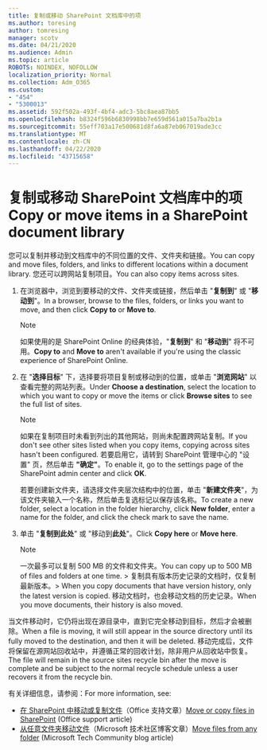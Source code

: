 ```yaml
---
title: 复制或移动 SharePoint 文档库中的项
ms.author: toresing
author: tomresing
manager: scotv
ms.date: 04/21/2020
ms.audience: Admin
ms.topic: article
ROBOTS: NOINDEX, NOFOLLOW
localization_priority: Normal
ms.collection: Adm_O365
ms.custom:
- "454"
- "5300013"
ms.assetid: 592f502a-493f-4bf4-adc3-5bc8aea87bb5
ms.openlocfilehash: b8324f596b6830998bb7e659d561a015a7ba2b1a
ms.sourcegitcommit: 55eff703a17e500681d8fa6a87eb067019ade3cc
ms.translationtype: MT
ms.contentlocale: zh-CN
ms.lasthandoff: 04/22/2020
ms.locfileid: "43715658"
---
```

# <a name="copy-or-move-items-in-a-sharepoint-document-library"></a><span data-ttu-id="2263c-102">复制或移动 SharePoint 文档库中的项</span><span class="sxs-lookup"><span data-stu-id="2263c-102">Copy or move items in a SharePoint document library</span></span>

<span data-ttu-id="2263c-103">您可以复制并移动到文档库中的不同位置的文件、文件夹和链接。</span><span class="sxs-lookup"><span data-stu-id="2263c-103">You can copy and move files, folders, and links to different locations within a document library.</span></span> <span data-ttu-id="2263c-104">您还可以跨网站复制项目。</span><span class="sxs-lookup"><span data-stu-id="2263c-104">You can also copy items across sites.</span></span> 
  
1. <span data-ttu-id="2263c-105">在浏览器中，浏览到要移动的文件、文件夹或链接，然后单击 "**复制到**" 或 "**移动到**"。</span><span class="sxs-lookup"><span data-stu-id="2263c-105">In a browser, browse to the files, folders, or links you want to move, and then click **Copy to** or **Move to**.</span></span>

    > [!NOTE]
    > <span data-ttu-id="2263c-106">如果使用的是 SharePoint Online 的经典体验，"**复制到**" 和 "**移动到**" 将不可用。</span><span class="sxs-lookup"><span data-stu-id="2263c-106">**Copy to** and **Move to** aren't available if you're using the classic experience of SharePoint Online.</span></span>
  
2. <span data-ttu-id="2263c-107">在 "**选择目标**" 下，选择要将项目复制或移动到的位置，或单击 "**浏览网站**" 以查看完整的网站列表。</span><span class="sxs-lookup"><span data-stu-id="2263c-107">Under **Choose a destination**, select the location to which you want to copy or move the items or click **Browse sites** to see the full list of sites.</span></span>

    > [!NOTE]
    > <span data-ttu-id="2263c-108">如果在复制项目时未看到列出的其他网站，则尚未配置跨网站复制。</span><span class="sxs-lookup"><span data-stu-id="2263c-108">If you don't see other sites listed when you copy items, copying across sites hasn't been configured.</span></span> <span data-ttu-id="2263c-109">若要启用它，请转到 SharePoint 管理中心的 "设置" 页，然后单击 **"确定"**。</span><span class="sxs-lookup"><span data-stu-id="2263c-109">To enable it, go to the settings page of the SharePoint admin center and click **OK**.</span></span>
  
    <span data-ttu-id="2263c-110">若要创建新文件夹，请选择文件夹层次结构中的位置，单击 "**新建文件夹**"，为该文件夹输入一个名称，然后单击复选标记以保存该名称。</span><span class="sxs-lookup"><span data-stu-id="2263c-110">To create a new folder, select a location in the folder hierarchy, click **New folder**, enter a name for the folder, and click the check mark to save the name.</span></span>

3. <span data-ttu-id="2263c-111">单击 "**复制到此处**" 或 "移动到**此处**"。</span><span class="sxs-lookup"><span data-stu-id="2263c-111">Click **Copy here** or **Move here**.</span></span>

    > [!NOTE]
    > <span data-ttu-id="2263c-112">一次最多可以复制 500 MB 的文件和文件夹。</span><span class="sxs-lookup"><span data-stu-id="2263c-112">You can copy up to 500 MB of files and folders at one time.</span></span> <span data-ttu-id="2263c-113">> 复制具有版本历史记录的文档时，仅复制最新版本。</span><span class="sxs-lookup"><span data-stu-id="2263c-113">>  When you copy documents that have version history, only the latest version is copied.</span></span> <span data-ttu-id="2263c-114">移动文档时，也会移动文档的历史记录。</span><span class="sxs-lookup"><span data-stu-id="2263c-114">When you move documents, their history is also moved.</span></span>
  
 <span data-ttu-id="2263c-115">当文件移动时，它仍将出现在源目录中，直到它完全移动到目标，然后才会被删除。</span><span class="sxs-lookup"><span data-stu-id="2263c-115">When a file is moving, it will still appear in the source directory until its fully moved to the destination, and then it will be deleted.</span></span> <span data-ttu-id="2263c-116">移动完成后，文件将保留在源网站回收站中，并遵循正常的回收计划，除非用户从回收站中恢复。</span><span class="sxs-lookup"><span data-stu-id="2263c-116">The file will remain in the source sites recycle bin after the move is complete and be subject to the normal recycle schedule unless a user recovers it from the recycle bin.</span></span>

<span data-ttu-id="2263c-117">有关详细信息，请参阅：</span><span class="sxs-lookup"><span data-stu-id="2263c-117">For more information, see:</span></span>

 - <span data-ttu-id="2263c-118">[在 SharePoint 中移动或复制文件](https://support.office.com/article/move-or-copy-files-in-sharepoint-00e2f483-4df3-46be-a861-1f5f0c1a87bc)（Office 支持文章）</span><span class="sxs-lookup"><span data-stu-id="2263c-118">[Move or copy files in SharePoint](https://support.office.com/article/move-or-copy-files-in-sharepoint-00e2f483-4df3-46be-a861-1f5f0c1a87bc) (Office support article)</span></span>
 - <span data-ttu-id="2263c-119">[从任意文件夹移动文件](https://techcommunity.microsoft.com/t5/Microsoft-SharePoint-Blog/Now-move-files-anywhere-in-Office-365-SharePoint-and-OneDrive/ba-p/146973)（Microsoft 技术社区博客文章）</span><span class="sxs-lookup"><span data-stu-id="2263c-119">[Move files from any folder](https://techcommunity.microsoft.com/t5/Microsoft-SharePoint-Blog/Now-move-files-anywhere-in-Office-365-SharePoint-and-OneDrive/ba-p/146973) (Microsoft Tech Community blog article)</span></span>  